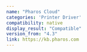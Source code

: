 ```yaml
---
name: "Pharos Cloud"
categories: 'Printer Driver'
compatibility: native
display_result: "Compatible"
version_from: "4.3"
link: https://kb.pharos.com
---
```

